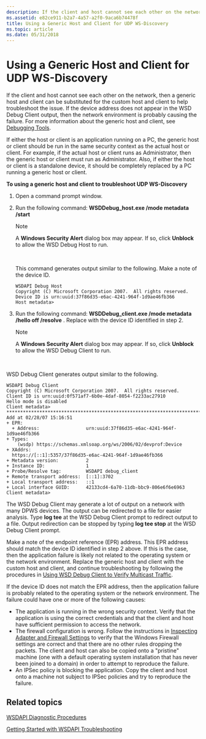 ```yaml
---
description: If the client and host cannot see each other on the network, then a generic host and client can be substituted for the custom host and client to help troubleshoot the issue.
ms.assetid: e82ce911-b2a7-4a57-a2f0-9aca6b74478f
title: Using a Generic Host and Client for UDP WS-Discovery
ms.topic: article
ms.date: 05/31/2018
---
```


# Using a Generic Host and Client for UDP WS-Discovery

If the client and host cannot see each other on the network, then a generic host and client can be substituted for the custom host and client to help troubleshoot the issue. If the device address does not appear in the WSD Debug Client output, then the network environment is probably causing the failure. For more information about the generic host and client, see [Debugging Tools](debugging-tools.md).

If either the host or client is an application running on a PC, the generic host or client should be run in the same security context as the actual host or client. For example, if the actual host or client runs as Administrator, then the generic host or client must run as Administrator. Also, if either the host or client is a standalone device, it should be completely replaced by a PC running a generic host or client.

**To using a generic host and client to troubleshoot UDP WS-Discovery**

1.  Open a command prompt window.
2.  Run the following command: **WSDDebug\_host.exe /mode metadata /start**

    > [!Note]  
    > A **Windows Security Alert** dialog box may appear. If so, click **Unblock** to allow the WSD Debug Host to run.

     

    This command generates output similar to the following. Make a note of the device ID.

    ``` syntax
    WSDAPI Debug Host
    Copyright (C) Microsoft Corporation 2007.  All rights reserved.
    Device ID is urn:uuid:37f86d35-e6ac-4241-964f-1d9ae46fb366
    Host metadata>
    ```

3.  Run the following command: **WSDDebug\_client.exe /mode metadata /hello off /resolve** *<id>*. Replace *<id>* with the device ID identified in step 2.
    > [!Note]  
    > A **Windows Security Alert** dialog box may appear. If so, click **Unblock** to allow the WSD Debug Client to run.

     

WSD Debug Client generates output similar to the following.

``` syntax
WSDAPI Debug Client
Copyright (C) Microsoft Corporation 2007.  All rights reserved.
Client ID is urn:uuid:0f571af7-6b0e-4daf-8054-f2233ac27910
Hello mode is disabled
Client metadata>
*****************************************************************************
Add at 02/28/07 15:16:51
+ EPR:
  + Address:                 urn:uuid:37f86d35-e6ac-4241-964f-1d9ae46fb366
+ Types:
    (wsdp) https://schemas.xmlsoap.org/ws/2006/02/devprof:Device
+ XAddrs:
  https://[::1]:5357/37f86d35-e6ac-4241-964f-1d9ae46fb366
+ Metadata version:          2
+ Instance ID:               1
+ Probe/Resolve tag:         WSDAPI debug_client
+ Remote transport address:  [::1]:3702
+ Local transport address:   ::1
+ Local interface GUID:      42133cd4-6a70-11db-bbc9-806e6f6e6963
Client metadata>
```

The WSD Debug Client may generate a lot of output on a network with many DPWS devices. The output can be redirected to a file for easier analysis. Type **log tee** *<filename>* at the WSD Debug Client prompt to redirect output to a file. Output redirection can be stopped by typing **log tee stop** at the WSD Debug Client prompt.

Make a note of the endpoint reference (EPR) address. This EPR address should match the device ID identified in step 2 above. If this is the case, then the application failure is likely not related to the operating system or the network environment. Replace the generic host and client with the custom host and client, and continue troubleshooting by following the procedures in [Using WSD Debug Client to Verify Multicast Traffic](using-wsddebug-client-to-verify-multicast-traffic.md).

If the device ID does not match the EPR address, then the application failure is probably related to the operating system or the network environment. The failure could have one or more of the following causes:

-   The application is running in the wrong security context. Verify that the application is using the correct credentials and that the client and host have sufficient permission to access the network.
-   The firewall configuration is wrong. Follow the instructions in [Inspecting Adapter and Firewall Settings](inspecting-adapter-and-firewall-settings.md) to verify that the Windows Firewall settings are correct and that there are no other rules dropping the packets. The client and host can also be copied onto a "pristine" machine (one with a default operating system installation that has never been joined to a domain) in order to attempt to reproduce the failure.
-   An IPSec policy is blocking the application. Copy the client and host onto a machine not subject to IPSec policies and try to reproduce the failure.

## Related topics

<dl> <dt>

[WSDAPI Diagnostic Procedures](wsdapi-diagnostic-procedures.md)
</dt> <dt>

[Getting Started with WSDAPI Troubleshooting](getting-started-with-wsdapi-troubleshooting.md)
</dt> </dl>

 

 




